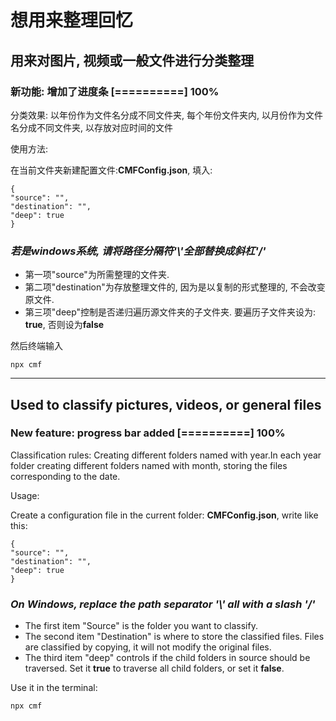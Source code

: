 # 想用来整理回忆

## 用来对图片, 视频或一般文件进行分类整理

### 新功能: 增加了进度条 [==========] 100%

分类效果: 以年份作为文件名分成不同文件夹, 每个年份文件夹内, 以月份作为文件名分成不同文件夹, 以存放对应时间的文件

使用方法:

在当前文件夹新建配置文件:**CMFConfig.json**, 填入:

    {
    "source": "",
    "destination": "",
    "deep": true
    }

### *若是windows系统, 请将路径分隔符'\\'全部替换成斜杠'/'*

* 第一项"source"为所需整理的文件夹.
* 第二项"destination"为存放整理文件的, 因为是以复制的形式整理的, 不会改变原文件.
* 第三项"deep"控制是否递归遍历源文件夹的子文件夹. 要遍历子文件夹设为: **true**, 否则设为**false**

然后终端输入

    npx cmf

***

## Used to classify pictures, videos, or general files

### New feature: progress bar added [==========] 100%

Classification rules: Creating different folders named with year.In each year folder creating different folders named with month, storing the files corresponding to the date.

Usage:

Create a configuration file in the current folder: **CMFConfig.json**, write like this:

    {
    "source": "",
    "destination": "",
    "deep": true
    }

### *On Windows, replace the path separator '\\' all with a slash '/'*

* The first item  "Source" is the folder you want to classify.
* The second item  "Destination" is where to store the classified files. Files are classified by copying, it will not modify the original files.
* The third item "deep" controls if the child folders in source should be traversed. Set it **true** to traverse all child folders, or set it **false**.

Use it in the terminal:

    npx cmf
